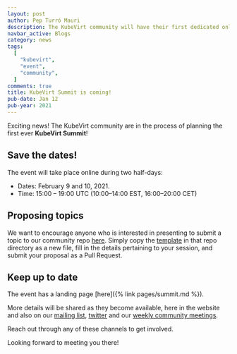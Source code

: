 ```yaml
---
layout: post
author: Pep Turró Mauri
description: The KubeVirt community will have their first dedicated online event
navbar_active: Blogs
category: news
tags:
  [
    "kubevirt",
    "event",
    "community",
  ]
comments: true
title: KubeVirt Summit is coming!
pub-date: Jan 12
pub-year: 2021
---
```


Exciting news! The KubeVirt community are in the process of planning the first ever **KubeVirt Summit**!

## Save the dates!

The event will take place online during two half-days:

  - Dates: February 9 and 10, 2021.
  - Time: 15:00 – 19:00 UTC (10:00–14:00 EST, 16:00–20:00 CET)

## Proposing topics

We want to encourage anyone who is interested in presenting to submit a topic to
our community repo
[here](https://github.com/kubevirt/community/tree/master/events/2021-kubevirt-summit/proposals). Simply
copy the
[template](https://github.com/kubevirt/community/blob/master/events/2021-kubevirt-summit/proposals/proposal-template.md
) in that repo directory as a new file, fill in the details pertaining to your
session, and submit your proposal as a Pull Request.

## Keep up to date

The event has a landing page [here]({% link pages/summit.md %}).

More details will be shared as they become available, here in the website and also on our [mailing list](https://groups.google.com/forum/#!forum/kubevirt-dev), [twitter](https://twitter.com/kubevirt) and our [weekly community meetings](https://calendar.google.com/calendar/embed?src=18pc0jur01k8f2cccvn5j04j1g%40group.calendar.google.com&ctz=Etc%2FGMT).

Reach out through any of these channels to get involved.

Looking forward to meeting you there!
